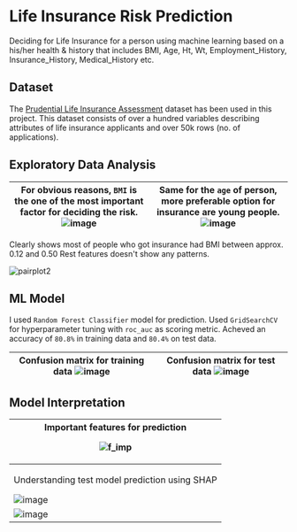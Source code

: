 # Life Insurance Risk Prediction

Deciding for Life Insurance for a person using machine learning based on a his/her health & history that includes BMI, Age, Ht, Wt, Employment_History, Insurance_History, Medical_History etc.

## Dataset

The [Prudential Life Insurance Assessment](https://www.kaggle.com/competitions/prudential-life-insurance-assessment/data) dataset has been used in this project.
This dataset consists of over a hundred variables describing attributes of life insurance applicants and over 50k rows (no. of applications).

## Exploratory Data Analysis

| For obvious reasons, <code>BMI</code> is the one of the most important factor for deciding the risk.  ![image](https://user-images.githubusercontent.com/56977388/182694178-86ee6883-70a7-49ab-928d-73283ced7c99.png) | Same for the <code>age</code> of person, more preferable option for insurance are young people.  ![image](https://user-images.githubusercontent.com/56977388/182695002-be654555-5a9f-407f-8b31-c65fcb356d1f.png) |
|-----------------------------------------------------------------------------------------------------------------------------------------------------------------------------------------------------------------------|-----------------------------------------------------------------------------------------------------------------------------------------------------------------------------------------------------|

Clearly shows most of people who got insurance had BMI between approx. 0.12 and 0.50
Rest features doesn't show any patterns.

<img alt="pairplot2" src="https://user-images.githubusercontent.com/56977388/182697908-573f4f72-ec48-4e3b-a758-a09ea3ecef07.png">

## ML Model

I used <code>Random Forest Classifier</code> model for prediction. Used <code>GridSearchCV</code> for hyperparameter tuning with <code>roc_auc</code> as scoring metric.
Acheved an accuracy of <code>80.8%</code> in training data and <code>80.4%</code> on test data.

| Confusion matrix for training data  ![image](https://user-images.githubusercontent.com/56977388/183244554-ac9685b5-84fc-4eec-bfa9-d1f65900b9e7.png) | Confusion matrix for test data  ![image](https://user-images.githubusercontent.com/56977388/183244582-13f13a59-f13d-4c20-9149-34a2c3a72f71.png) |
|-----------------------------------------------------------------------------------------------------------------------------------------------------|-------------------------------------------------------------------------------------------------------------------------------------------------|


## Model Interpretation

| Important features for prediction  <p align="center">   <img alt="f_imp" src="https://user-images.githubusercontent.com/56977388/183244785-e3457575-b30f-49b0-b164-d597539c20c1.png"> </p> |
|------------------------------------------------------------------------------------------------------------------------------------------------------------------------------------------------------|
| <p align="center">Understanding test model prediction using SHAP</p>  ![image](https://user-images.githubusercontent.com/56977388/183244842-00adca68-7b68-4874-9f09-a20ed1691f92.png)                                                 |
| ![image](https://user-images.githubusercontent.com/56977388/183244864-9262c99a-3cdd-4da3-8ee0-db93e0f4a79d.png)                                                                                      |
